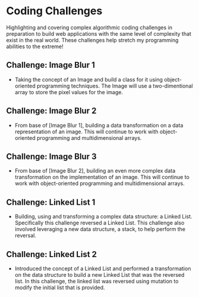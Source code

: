 # Coding Challenges

Highlighting and covering complex algorithmic coding challenges in preparation to build web applications with the same level of complexity that exist in the real world. These challenges help stretch my programming abilities to the extreme!

## Challenge: Image Blur 1

* Taking the concept of an Image and build a class for it using object-oriented programming techniques. The Image will use a two-dimentional array to store the pixel values for the image.

## Challenge: Image Blur 2

* From base of [Image Blur 1], building a data transformation on a data representation of an image. This will continue to work with object-oriented programming and multidimensional arrays.

## Challenge: Image Blur 3

* From base of [Image Blur 2], building an even more complex data transformation on the implementation of an image. This will continue to work with object-oriented programming and multidimensional arrays.

## Challenge: Linked List 1

* Building, using and transforming a complex data structure: a Linked List. Specifically this challenge reversed a Linked List. This challenge also involved leveraging a new data structure, a stack, to help perform the reversal.

## Challenge: Linked List 2

* Introduced the concept of a Linked List and performed a transformation on the data structure to build a new Linked List that was the reversed list. In this challenge, the linked list was reversed using mutation to modify the initial list that is provided.

